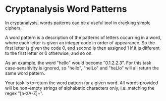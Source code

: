 # Cryptanalysis Word Patterns

In cryptanalysis, words patterns can be a useful tool in cracking simple ciphers.

A word pattern is a description of the patterns of letters occurring in a word, where each letter is given an integer code in order of appearance. So the first letter is given the code 0, and second is then assigned 1 if it is different to the first letter or 0 otherwise, and so on.

As an example, the word "hello" would become "0.1.2.2.3". For this task case-sensitivity is ignored, so "hello", "helLo" and "heLlo" will all return the same word pattern.

Your task is to return the word pattern for a given word. All words provided will be non-empty strings of alphabetic characters only, i.e. matching the regex "[a-zA-Z]+".

